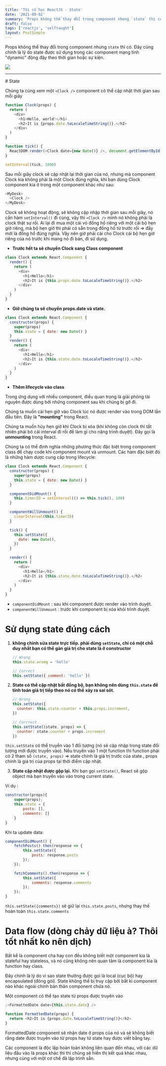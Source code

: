 ```yaml
---
title: 'Tôi cố học ReactJS - State'
date: '2021-09-02'
summary: 'Props không thể thay đổi trong component nhưng `state` thì có. Đây cũng chính là lý do state được sử dụng trong các component mạng tính "dynamic" động đậy theo thời gian hoặc sự kiện.'
draft: false
tags: ['reactjs', 'selftaught']
layout: PostSimple
---
```


Props không thể thay đổi trong component nhưng `state` thì có. Đây cũng chính là lý do state được sử dụng trong các component mạng tính "dynamic" động đậy theo thời gian hoặc sự kiện.

<div className="flex flex-wrap -mx-2 overflow-hidden xl:-mx-2">
  <div className="my-1 px-2 w-full overflow-hidden xl:my-1 xl:px-2 xl:w-1/2">
    <Image src="/static/images/props.png" width={1024} height={500} />
  </div>
</div>

<hr />
# State

Chúng ta cùng xem một `<Clock />` component có thể cập nhật thời gian sau mỗi giây

```js
function Clock(props) {
  return (
    <div>
      <h1>Hello, world!</h1>
      <h2>It is {props.date.toLocaleTimeString()}.</h2>
    </div>
  )
}

function tick() {
  ReactDOM.render(<Clock date={new Date()} />, document.getElementById('root'))
}

setInterval(tick, 1000)
```

Sau mỗi giây clock sẽ cập nhật lại thời gian của nó, nhưng mà component Clock
kia không phải là một Clock đúng nghĩa, khi bạn dùng Clock component kia ở trong
một component khác như sau:

```js
<MyDesk>
  <Clock />
</MyDesk>
```

Clock sẽ không hoạt động, sẽ không cập nhập thời gian sau mỗi giây, nó cần hàm
`setInterval()` đi cùng, vậy thì `<Clock />` mình nó không phải là clock thật sự rồi.
Ai lại đi mua một cái vỏ đồng hồ riêng với một cái bộ hẹn giờ riêng, mà bộ hẹn giờ
thì phải có sẵn trong đồng hồ từ trước rồi => đấy mới là đồng hồ đúng nghĩa.
Vậy nên giờ phải cài cho Clock cái bộ hẹn giờ riêng của nó trước khi mang nó đi
bán, đi sử dụng.

- **Trước hết ta sẽ chuyển Clock sang Class component**

```js showLineNumbers
class Clock extends React.Component {
  render() {
    return (
      <div>
        <h1>Hello</h1>
        <h2>It is {this.props.date.toLocaleTimeString()}.</h2>
      </div>
    )
  }
}
```

- **Giờ chúng ta sẽ chuyển props.date và state.**

```js {2-5,10} showLineNumbers
class Clock extends React.Component {
  constructor(props) {
    super(props)
    this.state = { date: new Date() }
  }
  render() {
    return (
      <div>
        <h1>Hello</h1>
        <h2>It is {this.state.date.toLocaleTimeString()}.</h2>
      </div>
    )
  }
}
```

- **Thêm lifecycle vào class**

Trong ứng dụng với nhiều component, điều quan trọng là giải phóng tài nguyên
được dùng bới những component sau khi chúng bị gỡ đi.

Chúng ta muốn cài hẹn giờ vào Clock lúc nó được render vào trong DOM lần đầu tiên. Đây
là **"mounting"** trong React.

Chúng ta muốn hủy hẹn giờ khi Clock bị xóa (khi không còn clock thì tất nhiên phải
bỏ cái interval đi rồi để làm gì cho nặng trình duyệt). Đây gọi là **unmounting** trong React.

Chúng ta có thể định nghĩa những phương thức đặc biệt trong component class để
chạy code khi component mount và unmount. Các hàm đặc biệt đó là những hàm dược
cung cấp trong lifecycle:

```js {7-9,11-13} showLineNumbers
class Clock extends React.Component {
  constructor(props) {
    super(props)
    this.state = { date: new Date() }
  }

  componentDidMount() {
    this.timerID = setInterval(() => this.tick(), 100)
  }

  componentWillUnmount() {
    clearInterval(this.timerID)
  }

  tick() {
    this.setState({
      date: new Date(),
    })
  }

  render() {
    return (
      <div>
        <h1>Hello</h1>
        <h2>It is {this.state.date.toLocaleTimeString()}.</h2>
      </div>
    )
  }
}
```

- `componentDidMount` : sau khi component được render vào trình duyệt.
- `componentWillUnmount` : trước khi component bị xóa khỏi trình duyệt.

# Sử dụng state đúng cách

1. **không chỉnh sửa state trực tiếp. phải dùng `setState`, chỉ có một chỗ duy nhất bạn
   có thể gán giá trị cho state là ở constructor**

   ```js
   // Wrong
   this.state.wromg = 'hello'

   // Correct
   this.setState({ comment: 'hello' })
   ```

2. **State có thể cập nhật bất đồng bộ, bạn không nên dùng `this.state` để tính toán
   giá trị tiếp theo nó có thể xảy ra sai sót.**

   ```js
   // Wrong
   this.setState({
     counter: this.state.counter + this.props.increment,
   })

   // Corrrect
   this.setState((state, props) => {
     counter: state.counter + props.increment
   })
   ```

`this.setState` có thể truyền vào 1 đối tượng (nó sẽ cập nhập trong state đối tượng mới được truyền vào). Nếu truyền vào 1 một function thì function phải có 2 tham số `(state, props)` => state chính là giá trị trước của state., props chính là giá trị của props tại thời điểm cập nhật.

3. **State cập nhật được gộp lại.**
   Khi bạn gọi `setState()`, React sẽ gộp object mà bạn truyền vào vào trong current state.

Ví dụ :

```js
constructor(props){
    super(props);
    this.state = {
        posts: [],
        comments: []
    }
}
```

Khi ta update data:

```js
componentDidMount() {
    fetchPosts().then(response => {
        this.setState({
            posts: response.posts
        });
    });

    fetchComments().then(response => {
        this.setState({
            comments: response.comments
        });
    });
}
```

`this.setState({comments})` sẽ giữ lại `this.state.posts`, nhưng thay thế hoàn toàn
`this.state.comments`

# Data flow (dòng chảy dữ liệu à? Thôi tốt nhất ko nên dịch)

Bất kể là component cha hay con đều không biết một component kia là stateful hay
stateless, và nó cũng không nên quan tâm là component kia là function hay class.

Đây chính là lý do vì sao state thường được gọi là local (cục bộ) hay
encapsulated (đóng gói). State không thể bị truy cập bởi bất kì component nào khác
ngoài chính bản thân component chứa nó.

Một component có thể tạo state từ props được truyên vào

```js
;<FormattedDate date={this.state.date} />

function FormattedDate(props) {
  return <h2>It is {props.date.toLocaleTimeString()}</h2>
}
```

FormattedDate component sẽ nhận date ở props của nó và sẽ không biết rằng date
được truyền vào từ props hay từ state hay được viết bằng tay.

Các component là độc lập hoàn toàn không liên quan đến nhau, với các dữ liệu đầu
vào là props khác thì thì chũng sẽ hiển thị kết quả khác nhau, nhưng cùng với
một cơ chế đã lập trình sẵn.
